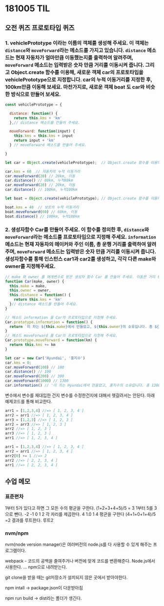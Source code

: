 # 181005 TIL
## 오전 퀴즈 프로토타입 퀴즈

### 1. vehiclePrototype 이라는 이름의 객체를 생성해 주세요. 이 객체는 `distance`와 `moveForward`라는 메소드를 가지고 있습니다. `distance` 메소드는 현재 자동차가 얼마만큼 이동했는지를 출력하여 알려주며, `moveForward` 메소드는 입력받은 숫자 만큼 거리를 이동시켜 줍니다. 그리고 Object.create 함수를 이용해, 새로운 객체 car의 프로토타입을 vehiclePrototype으로 지정합니다. car의 누적 이동거리를 지정한 후, 100km만큼 이동해 보세요. 마찬가지로, 새로운 객체 boat 도 car와 비슷한 방식으로 만들어 보세요. 

```js
const vehiclePrototype = {

  distance: function() {
    return this.kms + 'km'
  },// distance 메소드를 만들어 주세요.

  moveForward: function(input) {
    this.kms = this.kms + input
    return input + 'km'
  } // moveForward 메소드를 만들어 주세요.

}

let car = Object.create(vehiclePrototype);  // Object.create 함수를 이용해 새로운 객체 car 의 프로토타입을 지정해 주세요.

car.kms = 60  // 자동차의 누적 이동거리
car.moveForward(20) // 20km, 이동
car.distance() // 80km, 누적80km
car.moveForward(20) // 20km, 이동
car.distance() // 100km, 누적100km

let boat = Object.create(vehiclePrototype); // Object.create 함수를 이용해 새로운 객체 boat의 프로토타입을 지정해 주세요.

boat.kms = 40  // 보트의 누적 이동거리
boat.moveForward(60) // 60km, 이동
boat.distance() // 100km, 누적100km
```

### 2. 생성자함수 Car를 만들어 주세요. 이 함수를 정의한 후, `distance`와 `moveForward`라는 메소드를 프로토타입으로 지정해 주세요. `information` 메소드는 현재 자동차의 메이커와 주인 이름, 총 운행 거리를 출력하여 알려주며, `moveForward` 메소드는 입력받은 숫자 만큼 거리를 이동시켜 줍니다. 생성자함수를 통해 인스턴스 car1과 car2를 생성하고, 각각 다른 make와 owner를 지정해주세요. 

```js
// make 와 owner 를 매개변수로 받은 생성자 함수 Car 를 만들어 주세요. 이동한 거리 this.kms 는 0 으로 지정해 주세요.
function Car(make, owner) {
  this.make = make,
  this.owner = owner,
  this.distance = function() {
    return this.kms + 'km'
  }// distance 메소드를 만들어 주세요.
}

// 메소드 information 을 Car의 프로토타입으로 지정해 주세요.
Car.prototype.information = function() {
  return `이 차는 ${this.make}에서 만들었고, ${this.owner}의 소유입니다. 총 ${this.kms}km를 운행했습니다.`
}
// 메소드 moveForward 를 Car의 프로토타입으로 지정해 주세요.
Car.prototype.moveForward = function(km) {
  return this.kms += km
}

let car = new Car('Hyundai', '홍지수')
car.kms = 0;
car.moveForward(100) // 100
car.distance() // 100
car.moveForward(200) // 300
car.moveForward(1000) // 1300
car.information() // '이 차는 Hyundai에서 만들었고, 홍지수의 소유입니다. 총 1300km를 운행했습니다.'
```


변수에서 변수를 재대입한 건지 변수를 수정한건지에 대해서 헷갈려서는 안된다.  아래 예제코드를 통해 비교한다.
```js
arr1 = [1,2,3,4] //=> [ 1, 2, 3, 4 ]
arr2 = arr1 //=> [ 1, 2, 3, 4 ]
arr3 = [1,2,3] //=> [ 1, 2, 3 ]
arr2 = arr3 //=> [ 1, 2, 3 ]
arr2 //=> [ 1, 2, 3 ]
arr3 //=> [ 1, 2, 3 ]
arr1 //=> [ 1, 2, 3, 4 ]
```

```js
arr1 = [1,2,3,4] //=> [ 1, 2, 3, 4 ]
arr2 = arr1 //=> [ 1, 2, 3, 4 ]
arr2[0] += 1 //=> 2
arr2 //=> [ 2, 2, 3, 4 ]
arr1 //=> [ 2, 2, 3, 4 ]
```

## 수업 메모

### 표준편차

1부터 5가 있다고 하면 그 모든 수의 평균을 구한다.
(1+2+3+4+5)/5 = 3
1부터 5를 3으로 뺀다.
-2 -1 0 1 2
각 자리를 제곱한다.
4 1.0 1 4
평균을 구한다
(4+1+0+1+4)/5 =2
결과를 루트한다.
루트2

### nvm/npm

nvm(node version manager)은 여러버전의 node.js를 다 사용할 수 있게 해주는 프로그램이다.

webpack - 코드의 공백을 줄여주거나 버전에 맞게 코드를 변환해준다. Node.js에서 사용한다.
... npm으로 내려받는다.

git clone을 받을 때는 git저장소가 설치되지 않은 곳에서 받아야한다. 

npm intall -> package.json이 다운받아짐

npm run build -> dist라는 폴더가 생긴다.

 

 